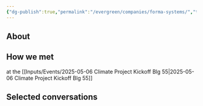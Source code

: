```yaml
---
{"dg-publish":true,"permalink":"/evergreen/companies/forma-systems/","tags":["company"]}
---
```


## About


## How we met
at the [[Inputs/Events/2025-05-06 Climate Project Kickoff Blg 55\|2025-05-06 Climate Project Kickoff Blg 55]]


## Selected conversations
